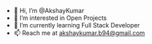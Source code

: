 - 👋 Hi, I’m @AkshayKumar
- 👀 I’m interested in Open Projects
- 🌱 I’m currently learning Full Stack Developer
- 📫 Reach me at akshaykumar.b94@gmail.com

<!---
Akshay94k/Akshay94k is a ✨ special ✨ repository because its `README.md` (this file) appears on your GitHub profile.
You can click the Preview link to take a look at your changes.
--->
